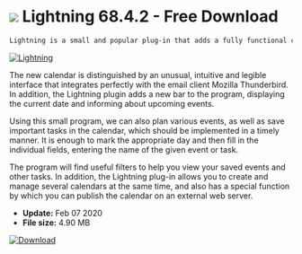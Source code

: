 # ![](https://cdn.softexe.net/static/icon/b/lightning-9188.png) Lightning 68.4.2 - Free Download

```sh
Lightning is a small and popular plug-in that adds a fully functional calendar to the Mozilla Thunderbird e-mail program.
```
[![Lightning](https://gallery.dpcdn.pl/imgc/Tools/9188/g_-_420x350_1.5_-_x20120704134829_00.png)](https://softexe.net/win/internet/e-mail/lightning:aphh.html)

The new calendar is distinguished by an unusual, intuitive and legible interface that integrates perfectly with the email client Mozilla Thunderbird. In addition, the Lightning plugin adds a new bar to the program, displaying the current date and informing about upcoming events. 
 
 
 Using this small program, we can also plan various events, as well as save important tasks in the calendar, which should be implemented in a timely manner. It is enough to mark the appropriate day and then fill in the individual fields, entering the name of the given event or task. 
 
 
 The program will find useful filters to help you view your saved events and other tasks. In addition, the Lightning plug-in allows you to create and manage several calendars at the same time, and also has a special function by which you can publish the calendar on an external web server.


- **Update:** Feb 07 2020
- **File size:** 4.90 MB

[![Download](https://cdn.softexe.net/static/img/download.png)](https://softexe.net/win/internet/e-mail/lightning:aphh.html)

